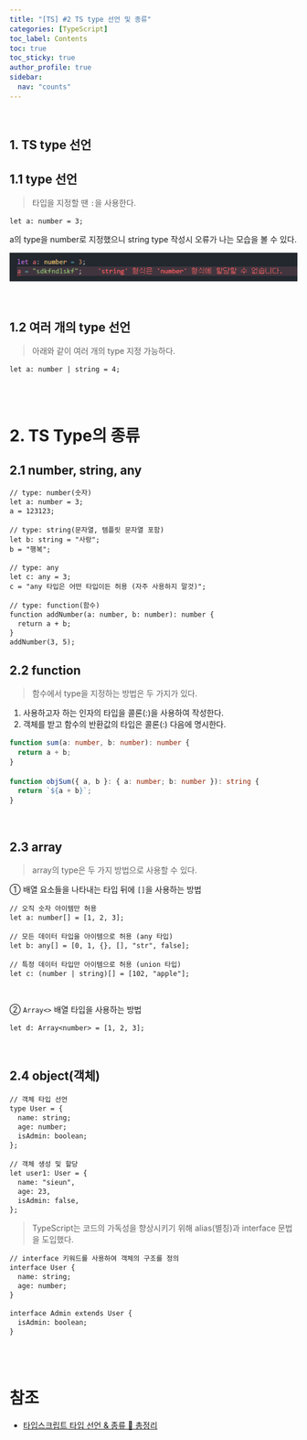 ```yaml
---
title: "[TS] #2 TS type 선언 및 종류"
categories: [TypeScript]
toc_label: Contents
toc: true
toc_sticky: true
author_profile: true
sidebar:
  nav: "counts"
---
```


<br>

## 1. TS type 선언

## 1.1 type 선언

> 타입을 지정할 땐 `:`을 사용한다.

```tsx
let a: number = 3;
```

a의 type을 number로 지정했으니 string type 작성시 오류가 나는 모습을 볼 수 있다.

![](/assets/images/2024/2024-03-09-15-19-32.png)

<br>

## 1.2 여러 개의 type 선언

> 아래와 같이 여러 개의 type 지정 가능하다.

```tsx
let a: number | string = 4;
```

<br><br>

# 2. TS Type의 종류

## 2.1 number, string, any

```tsx
// type: number(숫자)
let a: number = 3;
a = 123123;

// type: string(문자열, 템플릿 문자열 포함)
let b: string = "사랑";
b = "행복";

// type: any
let c: any = 3;
c = "any 타입은 어떤 타입이든 허용 (자주 사용하지 말것)";

// type: function(함수)
function addNumber(a: number, b: number): number {
  return a + b;
}
addNumber(3, 5);
```

## 2.2 function

> 함수에서 type을 지정하는 방법은 두 가지가 있다.

1. 사용하고자 하는 인자의 타입을 콜론(:)을 사용하여 작성한다.
2. 객체를 받고 함수의 반환값의 타입은 콜론(:) 다음에 명시한다.

```ts
function sum(a: number, b: number): number {
  return a + b;
}

function objSum({ a, b }: { a: number; b: number }): string {
  return `${a + b}`;
}
```

<br>

## 2.3 array

> array의 type은 두 가지 방법으로 사용할 수 있다.

① 배열 요소들을 나타내는 타입 뒤에 `[]`을 사용하는 방법

```tsx
// 오직 숫자 아이템만 허용
let a: number[] = [1, 2, 3];

// 모든 데이터 타입을 아이템으로 허용 (any 타입)
let b: any[] = [0, 1, {}, [], "str", false];

// 특정 데이터 타입만 아이템으로 허용 (union 타입)
let c: (number | string)[] = [102, "apple"];
```

<br>

② `Array<>` 배열 타입을 사용하는 방법

```tsx
let d: Array<number> = [1, 2, 3];
```

<br>

## 2.4 object(객체)

```tsx
// 객체 타입 선언
type User = {
  name: string;
  age: number;
  isAdmin: boolean;
};

// 객체 생성 및 할당
let user1: User = {
  name: "sieun",
  age: 23,
  isAdmin: false,
};
```

> TypeScript는 코드의 가독성을 향상시키기 위해 alias(별칭)과 interface 문법을 도입했다.

```tsx
// interface 키워드를 사용하여 객체의 구조를 정의
interface User {
  name: string;
  age: number;
}

interface Admin extends User {
  isAdmin: boolean;
}
```

<br><br>

# 참조

- [타입스크립트 타입 선언 & 종류 💯 총정리](https://inpa.tistory.com/entry/TS-%F0%9F%93%98-%ED%83%80%EC%9E%85%EC%8A%A4%ED%81%AC%EB%A6%BD%ED%8A%B8-%ED%83%80%EC%9E%85-%EC%84%A0%EC%96%B8-%EC%A2%85%EB%A5%98-%F0%9F%92%AF-%EC%B4%9D%EC%A0%95%EB%A6%AC#%ED%83%80%EC%9E%85)

<br>
